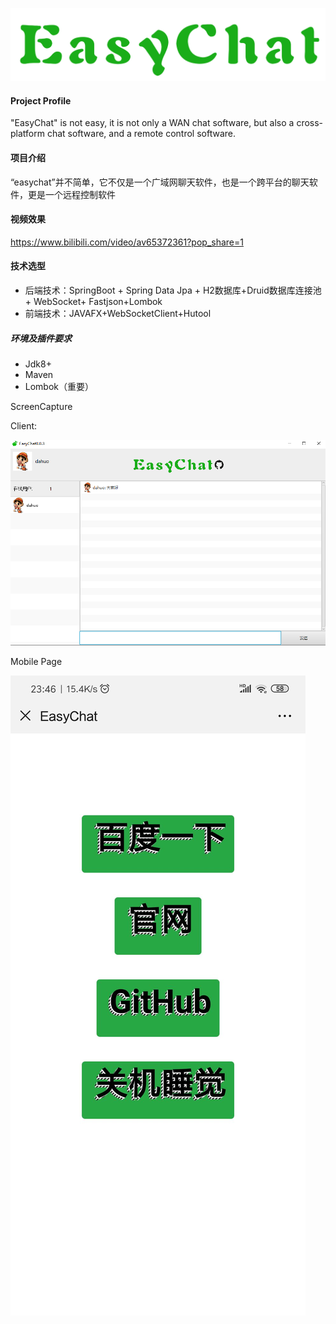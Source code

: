 <p><center><a target='_blank' href='https://www.bilibili.com/video/av65372361?pop_share=1'><img src = 'ScreenCapture/logo.png'></a></center></p>


#### Project Profile

"EasyChat"  is not easy, it is not only a WAN chat software, but also a cross-platform chat software, and a remote control software.

####  项目介绍

“easychat”并不简单，它不仅是一个广域网聊天软件，也是一个跨平台的聊天软件，更是一个远程控制软件

#### 视频效果

https://www.bilibili.com/video/av65372361?pop_share=1

####  技术选型

- 后端技术：SpringBoot + Spring Data Jpa + H2数据库+Druid数据库连接池+ WebSocket+ Fastjson+Lombok
- 前端技术：JAVAFX+WebSocketClient+Hutool

##### 环境及插件要求

- Jdk8+
- Maven
- Lombok（重要）



ScreenCapture



Client:

![easychat](ScreenCapture/easychat.jpg)



Mobile  Page

![easychat](ScreenCapture/phoneControl.jpg)
